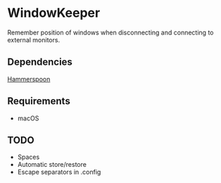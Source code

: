 # WindowKeeper

Remember position of windows when disconnecting and connecting to external monitors.

## Dependencies
[Hammerspoon](https://www.hammerspoon.org)

## Requirements
* macOS

## TODO
* Spaces
* Automatic store/restore
* Escape separators in .config
